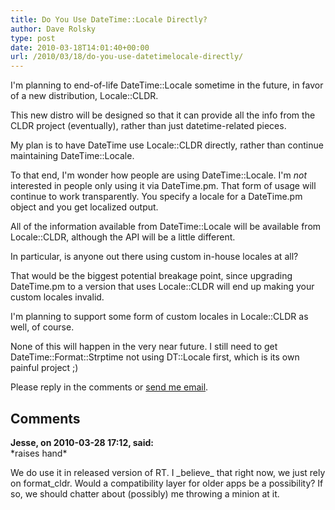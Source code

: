 ```yaml
---
title: Do You Use DateTime::Locale Directly?
author: Dave Rolsky
type: post
date: 2010-03-18T14:01:40+00:00
url: /2010/03/18/do-you-use-datetimelocale-directly/
---
```

I'm planning to end-of-life DateTime::Locale sometime in the future, in favor of a new distribution, Locale::CLDR.

This new distro will be designed so that it can provide all the info from the CLDR project (eventually), rather than just datetime-related pieces.

My plan is to have DateTime use Locale::CLDR directly, rather than continue maintaining DateTime::Locale.

To that end, I'm wonder how people are using DateTime::Locale. I'm _not_ interested in people only using it via DateTime.pm. That form of usage will continue to work transparently. You specify a locale for a DateTime.pm object and you get localized output.

All of the information available from DateTime::Locale will be available from Locale::CLDR, although the API will be a little different.

In particular, is anyone out there using custom in-house locales at all?

That would be the biggest potential breakage point, since upgrading DateTime.pm to a version that uses Locale::CLDR will end up making your custom locales invalid.

I'm planning to support some form of custom locales in Locale::CLDR as well, of course.

None of this will happen in the very near future. I still need to get DateTime::Format::Strptime not using DT::Locale first, which is its own painful project ;)

Please reply in the comments or [send me email][1].

 [1]: mailto:autarch@urth.org

## Comments

**Jesse, on 2010-03-28 17:12, said:**  
\*raises hand\* 

We do use it in released version of RT. I \_believe\_ that right now, we just rely on format_cldr. Would a compatibility layer for older apps be a possibility? If so, we should chatter about (possibly) me throwing a minion at it.